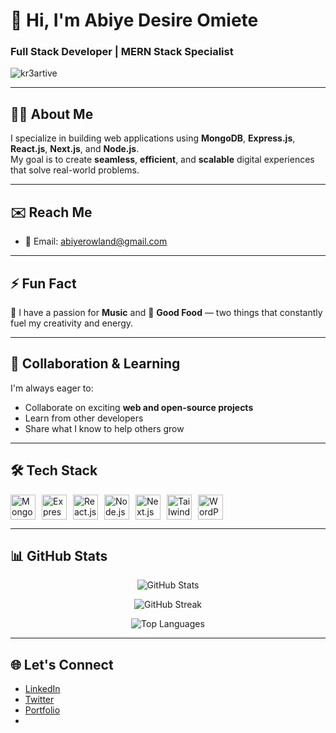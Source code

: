 <!-- Header Title -->
# 👋 Hi, I'm Abiye Desire Omiete  
### Full Stack Developer | MERN Stack Specialist

<!-- Profile Views -->
<p align="left">
  <img src="https://komarev.com/ghpvc/?username=kr3artive&label=Profile%20views&color=0e75b6&style=flat" alt="kr3artive" />
</p>

---

## 👨‍💻 About Me

I specialize in building web applications using **MongoDB**, **Express.js**, **React.js**, **Next.js**, and **Node.js**.  
My goal is to create **seamless**, **efficient**, and **scalable** digital experiences that solve real-world problems.

---

## ✉️ Reach Me

- 📧 Email: [abiyerowland@gmail.com](mailto:abiyerowland@gmail.com)

---

## ⚡ Fun Fact

🎵 I have a passion for **Music** and 🍜 **Good Food** — two things that constantly fuel my creativity and energy.

---

## 🤝 Collaboration & Learning

I'm always eager to:

- Collaborate on exciting **web and open-source projects**
- Learn from other developers
- Share what I know to help others grow

---

## 🛠️ Tech Stack

<div style="display: flex; flex-wrap: wrap; gap: 10px; align-items: center;">
  <img src="https://cdn.jsdelivr.net/gh/devicons/devicon/icons/mongodb/mongodb-original.svg" alt="MongoDB" width="40" />
  <img src="https://cdn.jsdelivr.net/gh/devicons/devicon/icons/express/express-original.svg" alt="Express.js" width="40" />
  <img src="https://cdn.jsdelivr.net/gh/devicons/devicon/icons/react/react-original.svg" alt="React.js" width="40" />
  <img src="https://cdn.jsdelivr.net/gh/devicons/devicon/icons/nodejs/nodejs-original.svg" alt="Node.js" width="40" />
  <img src="https://cdn.jsdelivr.net/gh/devicons/devicon/icons/nextjs/nextjs-original.svg" alt="Next.js" width="40" />
  <img src="https://cdn.jsdelivr.net/gh/devicons/devicon/icons/tailwindcss/tailwindcss-plain.svg" alt="Tailwind CSS" width="40" />
  <img src="https://cdn.jsdelivr.net/gh/devicons/devicon/icons/wordpress/wordpress-original.svg" alt="WordPress" width="40" />
</div>

---

## 📊 GitHub Stats

<p align="center">
  <img src="https://github-readme-stats.vercel.app/api?username=kr3artive&show_icons=true&theme=radical" alt="GitHub Stats" />
</p>

<p align="center">
  <img src="https://github-readme-streak-stats.herokuapp.com/?user=kr3artive&theme=radical" alt="GitHub Streak" />
</p>

<p align="center">
  <img src="https://github-readme-stats.vercel.app/api/top-langs/?username=kr3artive&layout=compact&theme=radical" alt="Top Languages" />
</p>

---

## 🌐 Let's Connect

- [LinkedIn](https://www.linkedin.com/in/kr3artive/)
- [Twitter](https://twitter.com/kr3artive)
- [Portfolio](https://kr3artive.dev)
- 
